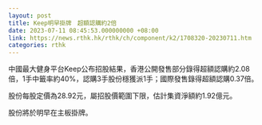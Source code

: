 ```yaml
---
layout: post
title: Keep明早掛牌　超額認購約2倍
date: 2023-07-11 08:45:53.000000000 +08:00
link: https://news.rthk.hk/rthk/ch/component/k2/1708320-20230711.htm
categories: rthk
---
```


中國最大健身平台Keep公布招股結果，香港公開發售部分錄得超額認購約2.08倍，1手中籤率約40%，認購3手股份穩獲派1手；國際發售錄得超額認購0.37倍。

股份每股定價為28.92元，屬招股價範圍下限，估計集資淨額約1.92億元。

股份將於明早在主板掛牌。
